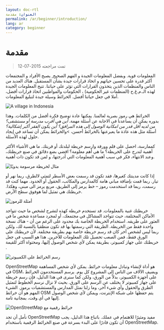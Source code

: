 ```yaml
---
layout: doc-rtl
العنوان: مقدمة
permalink: /ar/beginner/introduction/
lang: ar
category: beginner
---
```


مقدمة
============

> تمت مراجعته 2015-07-12  

المعلومات قوية. وبفضل المعلومات الجيدة و الفهم الصحيح, يصبح الأفراد و المجتمعات أكثر قدرة على تحسين حياتهم و اتخاذ قرارات جيدة بشأن المستقبل. هناك العديد من الناس والمنظمات الذين يتخذون القرارات التي تؤثر على حياتنا. تتيح المعلومات الجيدة لهذه الـ.م.غ.ح (المنظمات غير الحكومية) ، الحكومات والمواطنين اتخاذ قرارات أفضل، أملا في جعل حياتنا أفضل. الخرائط وسيلة جيدة لتبليغ المعلومات. 

![A village in Indonesia][]

الخرائط هي رموز بصرية لعالمنا. يمكنها عادة توضيح فكرة أفضل من الكلمات. وهذا بدوره يمكن أن يساعدنا في الاجابة عن أسئلة مهمة. *أين هي أقرب مدرسة أو مستشفى؟ من لديه أقل قدر من امكانية الوصول إلى هذه المرافق؟ أين يكون الفقر أكبر إشكالية؟* أسئلة مثل هذه عاذة ما يعبرعنها بالخرائط أحسن، >والخرائط يمكن أن تساعد في إيجاد حلول لهذه الأسئلة. 

كممارسة، احصل على قلم وورقة وارسم خريطة لبلدتك أو قريتك. ما هي الأشياء الأكثر أهمية لتدرج على الخريطة؟ ما هي أهم معلومة؟ اقضي بضع دقائق في صنع خريطتك، وعند الانتهاء، فكر في سبب أهمية المعلومات التي أدرجتها، و لمن قد تكون ذات أهمية.

![مثال لخريطة مرسومة يدويًا][]

إذا كانت مدينتك كغيرها، فقد تكون قد رسمت بعض الأسطر لتمثي لالطرق، ربما نهر أو تيار. ربما قمت بإضافة مباني هامة كالمدارس والمكاتب، الحقول أو الحدود. مهما كنت قد رسمت، ربما قد استخدمت رموز – خط يرمز إلى الطريق، مربع يرمز الى مبنى، وهكذا. خريطتك هي تمثيل لما هوفوق سطح الأرض.

![أمثلة للرموز][]

خريطتك غنية بالمعلومات. قد تستخدم خريطة كهذه لتشرح لشخص ما حيث تتواجد الأماكن المختلفة، حيث تتواجد المشاكل في مجتمعك، أو لمجرد مساعدة شخص ما في العثور على طريقه. استخدام الخريطة الخاصة بك محدود على الرغم من أن - هناك نسخة واحدة فقط من الخريطة. الطريقة التي رسمتها بها قد تكون منطقيا بالنسبة لك، ولكن ربما ليس لشخص آخر كان قد رسم خريطة خاصة بهم بطريقة مختلفة. لأن خريطتك على الورق فقط، فمن الصعب تحصيل تلك المعلومات للآخرين. هذا هو السبب في جعل خريطتك على جهاز كمبيوتر، بطريقة يمكن لأي شخص الوصول إليها، ومحتواة أكثر للقيمة . 

![رسم الخرائط على الكمبيوتر][]

OpenStreetMap هو أداة لإنشاء وتبادل معلومات خرائط. يمكن لأي شخص المساهمة في OSM، ويضيف الآلاف من الناس إلى المشروع كل يوم. يرسم المستخدمون الخرائط على أجهزة الكمبيوتر، بدلاً من الورق، ولكن كما سنرى في هذا الدليل، فإن رسم خريطة على جهاز كمبيوتر لا يختلف عن الرسم على الورق. بحيث لا نزال نرسم الخطوط لتمثيل الطرق والحقول وأي شيء آخر، وما زلنا نمثل المدارس والمستشفيات برموز. الشيء المهم هو أن خرائط OSM يتم حفظها على شبكة الإنترنت، ويمكن لأي شخص الوصول إليها في أي وقت، بمجانية تامة.

![OpenStreetMap خرائط رقمية مع][]

نأمل أن تجد OpenStreetMap مفيد ومثيرًا للاهتمام في عملك. باتباع هذا الدليل، يجب أن تكون قادرًا على البدء بسرعة في صنع الخرائط الرقمية باستخدام OpenStreetMap.


[A village in Indonesia]: /images/beginner/village-in-indonesia.png
[مثال لخريطة مرسومة يدويًا]: /images/beginner/hand-drawn-map.png
[أمثلة للرموز]: /images/beginner/examples-of-symbols.png
[رسم الخرائط على الكمبيوتر]: /images/beginner/mapping-on-computer.png
[ OpenStreetMap خرائط رقمية مع]: /images/beginner/digital-maps-with-osm.png